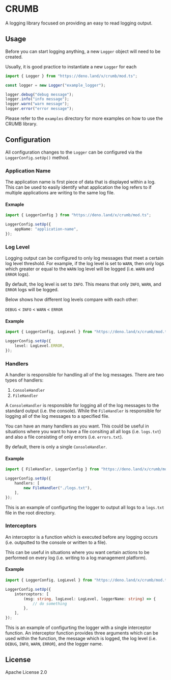# CRUMB

A logging library focused on providing an easy to read logging output.

## Usage

Before you can start logging anything, a new `Logger` object will need to be
created.

Usually, it is good practice to instantiate a new `Logger` for each

```typescript
import { Logger } from "https://deno.land/x/crumb/mod.ts";

const logger = new Logger("example_logger");

logger.debug("debug message");
logger.info("info message");
logger.warn("warn message");
logger.error("error message");
```

Please refer to the `examples` directory for more examples on how to use the
CRUMB library.

## Configuration

All configuration changes to the `Logger` can be configured via the
`LoggerConfig.setUp()` method.

### Application Name

The application name is first piece of data that is displayed within a log. This
can be used to easily identify what application the log refers to if multiple
applications are writing to the same log file.

#### Exmaple

```typescript
import { LoggerConfig } from "https://deno.land/x/crumb/mod.ts";

LoggerConfig.setUp({
    appName: "application-name",
});
```

### Log Level

Logging output can be configured to only log messages that meet a certain log
level threshold. For example, if the log level is set to `WARN`, then only logs
which greater or equal to the `WARN` log level will be logged (i.e. `WARN` and
`ERROR` logs).

By default, the log level is set to `INFO`. This means that only `INFO`, `WARN`,
and `ERROR` logs will be logged.

Below shows how different log levels compare with each other:

`DEBUG` < `INFO` < `WARN` < `ERROR`

#### Example

```typescript
import { LoggerConfig, LogLevel } from "https://deno.land/x/crumb/mod.ts";

LoggerConfig.setUp({
    level: LogLevel.ERROR,
});
```

### Handlers

A handler is responsible for handling all of the log messages. There are two
types of handlers:

1. `ConsoleHandler`
2. `FileHandler`

A `ConsoleHandler` is responsible for logging all of the log messages to the
standard output (i.e. the console). While the `FileHandler` is responsible for
logging all of the log messages to a specified file.

You can have an many handlers as you want. This could be useful in situations
where you want to have a file consiting all all logs (i.e. `logs.txt`) and also
a file consisting of only errors (i.e. `errors.txt`).

By default, there is only a single `ConsoleHandler`.

#### Example

```typescript
import { FileHandler, LoggerConfig } from "https://deno.land/x/crumb/mod.ts";

LoggerConfig.setUp({
    handlers: [
        new FileHandler("./logs.txt"),
    ],
});
```

This is an example of configurting the logger to output all logs to a `logs.txt`
file in the root directory.

### Interceptors

An interceptor is a function which is executed before any logging occurs (i.e. outputted to the console or written to a file).

This can be useful in situations where you want certain actions to be performed on every log (i.e. writing to a log management platform).

#### Example

```typescript
import { LoggerConfig, LogLevel } from "https://deno.land/x/crumb/mod.ts";

LoggerConfig.setUp({
    interceptors: [
        (msg: string, logLevel: LogLevel, loggerName: string) => {
            // do something
        },
    ],
});
```

This is an example of configurting the logger with a single interceptor function. An interceptor function provides three arguments which can be used within the function, the message which is logged, the log level (i.e. `DEBUG`, `INFO`, `WARN`, `ERROR`), and the logger name.

## License

Apache License 2.0
